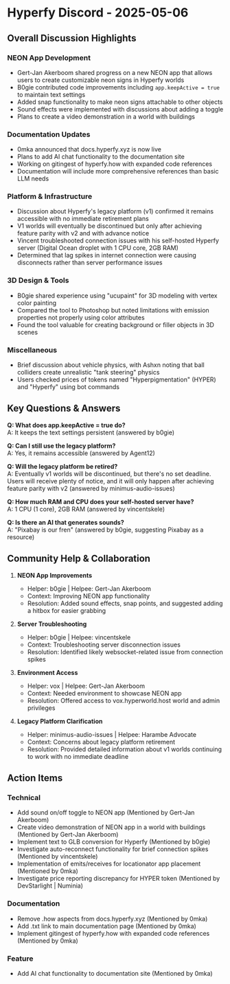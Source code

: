 # Hyperfy Discord - 2025-05-06

## Overall Discussion Highlights

### NEON App Development
- Gert-Jan Akerboom shared progress on a new NEON app that allows users to create customizable neon signs in Hyperfy worlds
- B0gie contributed code improvements including `app.keepActive = true` to maintain text settings
- Added snap functionality to make neon signs attachable to other objects
- Sound effects were implemented with discussions about adding a toggle
- Plans to create a video demonstration in a world with buildings

### Documentation Updates
- 0mka announced that docs.hyperfy.xyz is now live
- Plans to add AI chat functionality to the documentation site
- Working on gitingest of hyperfy.how with expanded code references
- Documentation will include more comprehensive references than basic LLM needs

### Platform & Infrastructure
- Discussion about Hyperfy's legacy platform (v1) confirmed it remains accessible with no immediate retirement plans
- V1 worlds will eventually be discontinued but only after achieving feature parity with v2 and with advance notice
- Vincent troubleshooted connection issues with his self-hosted Hyperfy server (Digital Ocean droplet with 1 CPU core, 2GB RAM)
- Determined that lag spikes in internet connection were causing disconnects rather than server performance issues

### 3D Design & Tools
- B0gie shared experience using "ucupaint" for 3D modeling with vertex color painting
- Compared the tool to Photoshop but noted limitations with emission properties not properly using color attributes
- Found the tool valuable for creating background or filler objects in 3D scenes

### Miscellaneous
- Brief discussion about vehicle physics, with Ashxn noting that ball colliders create unrealistic "tank steering" physics
- Users checked prices of tokens named "Hyperpigmentation" (HYPER) and "Hyperfy" using bot commands

## Key Questions & Answers

**Q: What does app.keepActive = true do?**  
A: It keeps the text settings persistent (answered by b0gie)

**Q: Can I still use the legacy platform?**  
A: Yes, it remains accessible (answered by Agent12)

**Q: Will the legacy platform be retired?**  
A: Eventually v1 worlds will be discontinued, but there's no set deadline. Users will receive plenty of notice, and it will only happen after achieving feature parity with v2 (answered by minimus-audio-issues)

**Q: How much RAM and CPU does your self-hosted server have?**  
A: 1 CPU (1 core), 2GB RAM (answered by vincentskele)

**Q: Is there an AI that generates sounds?**  
A: "Pixabay is our fren" (answered by b0gie, suggesting Pixabay as a resource)

## Community Help & Collaboration

1. **NEON App Improvements**
   - Helper: b0gie | Helpee: Gert-Jan Akerboom
   - Context: Improving NEON app functionality
   - Resolution: Added sound effects, snap points, and suggested adding a hitbox for easier grabbing

2. **Server Troubleshooting**
   - Helper: b0gie | Helpee: vincentskele
   - Context: Troubleshooting server disconnection issues
   - Resolution: Identified likely websocket-related issue from connection spikes

3. **Environment Access**
   - Helper: vox | Helpee: Gert-Jan Akerboom
   - Context: Needed environment to showcase NEON app
   - Resolution: Offered access to vox.hyperworld.host world and admin privileges

4. **Legacy Platform Clarification**
   - Helper: minimus-audio-issues | Helpee: Harambe Advocate
   - Context: Concerns about legacy platform retirement
   - Resolution: Provided detailed information about v1 worlds continuing to work with no immediate deadline

## Action Items

### Technical
- Add sound on/off toggle to NEON app (Mentioned by Gert-Jan Akerboom)
- Create video demonstration of NEON app in a world with buildings (Mentioned by Gert-Jan Akerboom)
- Implement text to GLB conversion for Hyperfy (Mentioned by b0gie)
- Investigate auto-reconnect functionality for brief connection spikes (Mentioned by vincentskele)
- Implementation of emits/receives for locationator app placement (Mentioned by 0mka)
- Investigate price reporting discrepancy for HYPER token (Mentioned by DevStarlight | Numinia)

### Documentation
- Remove .how aspects from docs.hyperfy.xyz (Mentioned by 0mka)
- Add .txt link to main documentation page (Mentioned by 0mka)
- Implement gitingest of hyperfy.how with expanded code references (Mentioned by 0mka)

### Feature
- Add AI chat functionality to documentation site (Mentioned by 0mka)